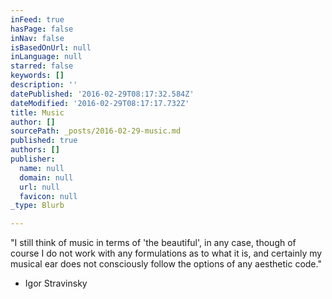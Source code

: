 ```yaml
---
inFeed: true
hasPage: false
inNav: false
isBasedOnUrl: null
inLanguage: null
starred: false
keywords: []
description: ''
datePublished: '2016-02-29T08:17:32.584Z'
dateModified: '2016-02-29T08:17:17.732Z'
title: Music
author: []
sourcePath: _posts/2016-02-29-music.md
published: true
authors: []
publisher:
  name: null
  domain: null
  url: null
  favicon: null
_type: Blurb

---
```

"I still think of music in terms of 'the beautiful', in any case, though of course I do not work with any formulations as to what it is, and certainly my musical ear does not consciously follow the options of any aesthetic code."

- Igor Stravinsky